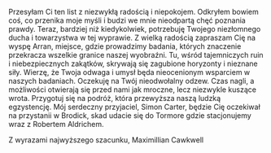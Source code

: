 Przesyłam Ci ten list z niezwykłą radością i niepokojem. Odkryłem bowiem coś, co przenika moje myśli i budzi we mnie nieodpartą chęć poznania prawdy. Teraz, bardziej niż kiedykolwiek, potrzebuję Twojego niezłomnego ducha i towarzystwa w tej wyprawie. 
Z wielką radością zapraszam Cię na wyspę Arran, miejsce, gdzie prowadzimy badania, których znaczenie przekracza wszelkie granice naszej wyobraźni. Tu, wśród tajemniczych ruin i niebezpiecznych zakątków, skrywają się zagubione horyzonty i nieznane siły.
Wierzę, że Twoja odwaga i umysł będa nieocenionym wsparciem w naszych badaniach. 
Oczekuję na Twój nieodwołalny odzew. Czas nagli, a możliwości otwierają się przed nami jak mroczne, lecz niezwykle kuszące wrota. Przygotuj się na podróż, która przewyższa naszą ludzką egzystencję.
Mój serdeczny przyjaciel, Simon Carter, będzie Cię oczekiwał na przystanii w Brodick, skad udacie się do Tormore gdzie stacjonujemy wraz z Robertem Aldrichem.

Z wyrazami najwyższego szacunku,
Maximillian Cawkwell